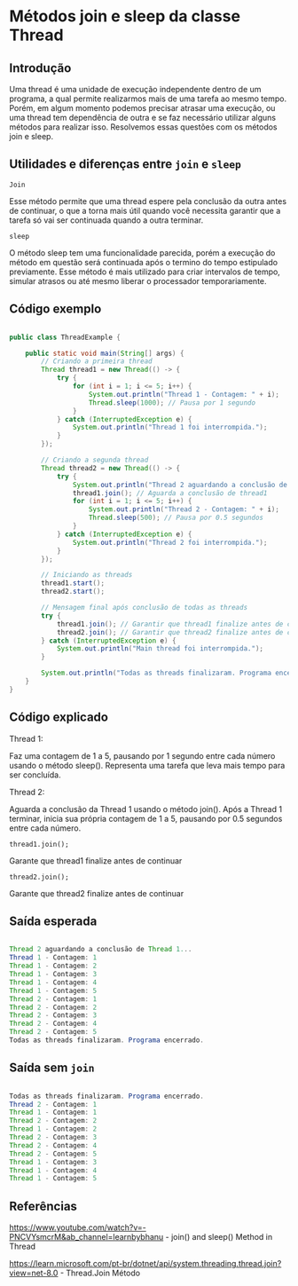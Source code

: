 # Métodos join e sleep da classe Thread
## Introdução

Uma thread é uma unidade de execução independente dentro de um programa, a qual permite realizarmos mais de uma tarefa ao mesmo tempo.
Porém, em algum momento podemos precisar atrasar uma execução, ou uma thread tem dependência de outra e se faz necessário utilizar alguns métodos para realizar isso. 
Resolvemos essas questões com os métodos join e sleep.

## Utilidades e diferenças entre ```join``` e ```sleep```

```Join```

Esse método permite que uma thread espere pela conclusão da outra antes de continuar, o que a torna mais útil quando você necessita garantir que a tarefa só vai ser continuada quando a outra terminar. 

```sleep```

O método sleep tem uma funcionalidade parecida, porém a execução do método em questão será continuada após o termino do tempo estipulado previamente. Esse método é mais utilizado para criar intervalos de tempo, simular atrasos ou até mesmo liberar o processador temporariamente.


## Código exemplo

```java

public class ThreadExample {

    public static void main(String[] args) {
        // Criando a primeira thread
        Thread thread1 = new Thread(() -> {
            try {
                for (int i = 1; i <= 5; i++) {
                    System.out.println("Thread 1 - Contagem: " + i);
                    Thread.sleep(1000); // Pausa por 1 segundo
                }
            } catch (InterruptedException e) {
                System.out.println("Thread 1 foi interrompida.");
            }
        });

        // Criando a segunda thread
        Thread thread2 = new Thread(() -> {
            try {
                System.out.println("Thread 2 aguardando a conclusão de Thread 1...");
                thread1.join(); // Aguarda a conclusão de thread1
                for (int i = 1; i <= 5; i++) {
                    System.out.println("Thread 2 - Contagem: " + i);
                    Thread.sleep(500); // Pausa por 0.5 segundos
                }
            } catch (InterruptedException e) {
                System.out.println("Thread 2 foi interrompida.");
            }
        });

        // Iniciando as threads
        thread1.start();
        thread2.start();

        // Mensagem final após conclusão de todas as threads
        try {
            thread1.join(); // Garantir que thread1 finalize antes de continuar
            thread2.join(); // Garantir que thread2 finalize antes de continuar
        } catch (InterruptedException e) {
            System.out.println("Main thread foi interrompida.");
        }

        System.out.println("Todas as threads finalizaram. Programa encerrado.");
    }
}

```

## Código explicado

Thread 1:

Faz uma contagem de 1 a 5, pausando por 1 segundo entre cada número usando o método sleep().
Representa uma tarefa que leva mais tempo para ser concluída.

Thread 2:

Aguarda a conclusão da Thread 1 usando o método join().
Após a Thread 1 terminar, inicia sua própria contagem de 1 a 5, pausando por 0.5 segundos entre cada número.

```thread1.join(); ```

Garante que thread1 finalize antes de continuar

```thread2.join(); ```

Garante que thread2 finalize antes de continuar


## Saída esperada

```java

Thread 2 aguardando a conclusão de Thread 1...
Thread 1 - Contagem: 1
Thread 1 - Contagem: 2
Thread 1 - Contagem: 3
Thread 1 - Contagem: 4
Thread 1 - Contagem: 5
Thread 2 - Contagem: 1
Thread 2 - Contagem: 2
Thread 2 - Contagem: 3
Thread 2 - Contagem: 4
Thread 2 - Contagem: 5
Todas as threads finalizaram. Programa encerrado.

```

## Saída sem ``` join ```

```java

Todas as threads finalizaram. Programa encerrado.
Thread 2 - Contagem: 1
Thread 1 - Contagem: 1
Thread 2 - Contagem: 2
Thread 1 - Contagem: 2
Thread 2 - Contagem: 3
Thread 2 - Contagem: 4
Thread 2 - Contagem: 5
Thread 1 - Contagem: 3
Thread 1 - Contagem: 4
Thread 1 - Contagem: 5

```


## Referências

https://www.youtube.com/watch?v=-PNCVYsmcrM&ab_channel=learnbybhanu - join() and sleep() Method in Thread 

https://learn.microsoft.com/pt-br/dotnet/api/system.threading.thread.join?view=net-8.0 - Thread.Join Método


